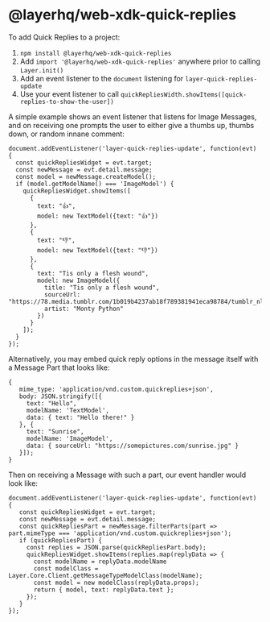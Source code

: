 # @layerhq/web-xdk-quick-replies

To add Quick Replies to a project:

1. `npm install @layerhq/web-xdk-quick-replies`
2. Add `import '@layerhq/web-xdk-quick-replies'` anywhere prior to calling `Layer.init()`
3. Add an event listener to the `document` listening for `layer-quick-replies-update`
4. Use your event listener to call `quickRepliesWidth.showItems([quick-replies-to-show-the-user])`


A simple example shows an event listener that listens for Image Messages, and on receiving one prompts the user to either give a thumbs up, thumbs down, or random innane comment:

```
document.addEventListener('layer-quick-replies-update', function(evt) {
  const quickRepliesWidget = evt.target;
  const newMessage = evt.detail.message;
  const model = newMessage.createModel();
  if (model.getModelName() === 'ImageModel') {
    quickRepliesWidget.showItems([
      {
        text: "👍",
        model: new TextModel({text: "👍"})
      },
      {
        text: "👎",
        model: new TextModel({text: "👎"})
      },
      {
        text: "Tis only a flesh wound",
        model: new ImageModel({
          title: "Tis only a flesh wound",
          sourceUrl: "https://78.media.tumblr.com/1b019b4237ab18f789381941eca98784/tumblr_nlmlir7Lhk1u0k6deo1_400.gif",
          artist: "Monty Python"
        })
      }
    ]);
  }
});
```

Alternatively, you may embed quick reply options in the message itself with a Message Part that looks like:
```
{
   mime_type: 'application/vnd.custom.quickreplies+json',
   body: JSON.stringify([{
     text: "Hello",
     modelName: 'TextModel',
     data: { text: "Hello there!" }
   }, {
     text: "Sunrise",
     modelName: 'ImageModel',
     data: { sourceUrl: "https://somepictures.com/sunrise.jpg" }
   }]);
}
```

Then on receiving a Message with such a part, our event handler would look like:

```
document.addEventListener('layer-quick-replies-update', function(evt) {
   const quickRepliesWidget = evt.target;
   const newMessage = evt.detail.message;
   const quickRepliesPart = newMessage.filterParts(part => part.mimeType === 'application/vnd.custom.quickreplies+json');
   if (quickRepliesPart) {
     const replies = JSON.parse(quickRepliesPart.body);
     quickRepliesWidget.showItems(replies.map(replyData => {
       const modelName = replyData.modelName
       const modelClass = Layer.Core.Client.getMessageTypeModelClass(modelName);
       const model = new modelClass(replyData.props);
       return { model, text: replyData.text };
     });
   }
});
```